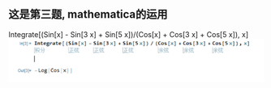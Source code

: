 ## 这是第三题, mathematica的运用
Integrate[(Sin[x] - Sin[3 x] + Sin[5 x])/(Cos[x] + Cos[3 x] + Cos[5 x]), x]
![](3.png "mathematica")

